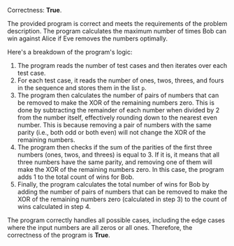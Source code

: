 Correctness: **True**.

The provided program is correct and meets the requirements of the problem description. The program calculates the maximum number of times Bob can win against Alice if Eve removes the numbers optimally.

Here's a breakdown of the program's logic:

1. The program reads the number of test cases and then iterates over each test case.
2. For each test case, it reads the number of ones, twos, threes, and fours in the sequence and stores them in the list `p`.
3. The program then calculates the number of pairs of numbers that can be removed to make the XOR of the remaining numbers zero. This is done by subtracting the remainder of each number when divided by 2 from the number itself, effectively rounding down to the nearest even number. This is because removing a pair of numbers with the same parity (i.e., both odd or both even) will not change the XOR of the remaining numbers.
4. The program then checks if the sum of the parities of the first three numbers (ones, twos, and threes) is equal to 3. If it is, it means that all three numbers have the same parity, and removing one of them will make the XOR of the remaining numbers zero. In this case, the program adds 1 to the total count of wins for Bob.
5. Finally, the program calculates the total number of wins for Bob by adding the number of pairs of numbers that can be removed to make the XOR of the remaining numbers zero (calculated in step 3) to the count of wins calculated in step 4.

The program correctly handles all possible cases, including the edge cases where the input numbers are all zeros or all ones. Therefore, the correctness of the program is **True**.